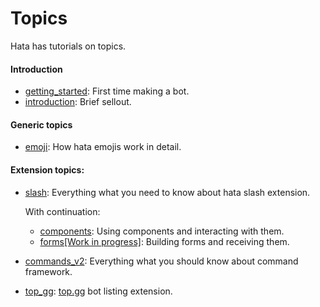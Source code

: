 # Topics

Hata has tutorials on topics.


#### Introduction

- [getting_started](getting_started.md): First time making a bot.
- [introduction](introduction.md): Brief sellout.

#### Generic topics

- [emoji](emoji.md): How hata emojis work in detail.

#### Extension topics:

- [slash](slash.md): Everything what you need to know about hata slash extension.
    
    With continuation:
    - [components](components.md): Using components and interacting with them.
    - [forms\[Work in progress\]](forms[WIP].md): Building forms and receiving them.

- [commands_v2](commands_v2.md): Everything what you should know about command framework.

- [top_gg](top_gg.md): [top.gg](https://top.gg/) bot listing extension.
